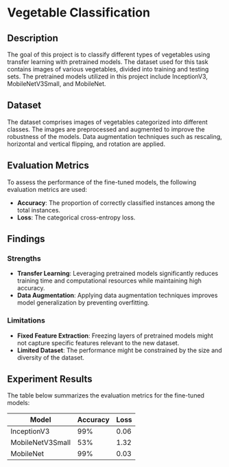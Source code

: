 # Vegetable Classification

## Description

The goal of this project is to classify different types of vegetables using transfer learning with pretrained models. The dataset used for this task contains images of various vegetables, divided into training and testing sets. The pretrained models utilized in this project include InceptionV3, MobileNetV3Small, and MobileNet.

## Dataset

The dataset comprises images of vegetables categorized into different classes. The images are preprocessed and augmented to improve the robustness of the models. Data augmentation techniques such as rescaling, horizontal and vertical flipping, and rotation are applied.

## Evaluation Metrics

To assess the performance of the fine-tuned models, the following evaluation metrics are used:
- **Accuracy**: The proportion of correctly classified instances among the total instances.
- **Loss**: The categorical cross-entropy loss.

## Findings

### Strengths
- **Transfer Learning**: Leveraging pretrained models significantly reduces training time and computational resources while maintaining high accuracy.
- **Data Augmentation**: Applying data augmentation techniques improves model generalization by preventing overfitting.

### Limitations
- **Fixed Feature Extraction**: Freezing layers of pretrained models might not capture specific features relevant to the new dataset.
- **Limited Dataset**: The performance might be constrained by the size and diversity of the dataset.

## Experiment Results

The table below summarizes the evaluation metrics for the fine-tuned models:

| Model           | Accuracy | Loss  | 
|-----------------|----------|-------|
| InceptionV3     |    99%   | 0.06  |       
| MobileNetV3Small|    53%   | 1.32  |      
| MobileNet       |    99%   | 0.03  | 

